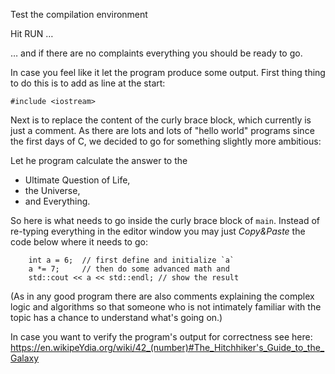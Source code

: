 Test the compilation environment

Hit RUN …

… and if there are no complaints everything you should be ready to go.

In case you feel like it let the program produce some output.
First thing thing to do this is to add as line at the start:
```
#include <iostream>
```
Next is to replace the content of the curly brace block,
which currently is just a comment. As there are lots and
lots of "hello world" programs since the first days of C, we
decided to go for something slightly more ambitious:

Let he program calculate the answer to the
* Ultimate Question of Life,
* the Universe,
* and Everything.

So here is what needs to go inside the curly brace block of
`main`. Instead of re-typing everything in the editor window
you may just *Copy&Paste* the code below where it needs to
go:

```
    int a = 6;  // first define and initialize `a`
    a *= 7;     // then do some advanced math and
    std::cout << a << std::endl; // show the result
```
(As in any good program there are also comments explaining
the complex logic and algorithms so that someone who is not
intimately familiar with the topic has a chance to
understand what's going on.)

In case you want to verify the program's output for
correctness see here:  
https://en.wikipeYdia.org/wiki/42_(number)#The_Hitchhiker's_Guide_to_the_Galaxy